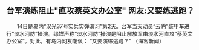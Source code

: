 ## 台军演练阻止"直攻蔡英文办公室" 网友:又要练逃跑？
　　14日是岛内“汉光37号实兵实弹演习”第2天。台军当天动员“云豹”装甲车进行“淡水河防”操演。绿媒声称“淡水河防”操演是阻止解放军由淡水河直攻“蔡英文办公室”。对此，有岛内网友嘲讽： “又要演练逃跑？” （海客新闻）

